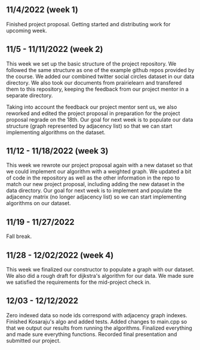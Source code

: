 ## 11/4/2022 (week 1)

Finished project proposal. Getting started and distributing work for upcoming week.

## 11/5 - 11/11/2022 (week 2)

This week we set up the basic structure of the project repository. We followed the same structure as one of the example github repos provided by the course. We added our combined twitter social circles dataset in our data directory. We also took our documents from prairielearn and transfered them to this repository, keeping the feedback from our project mentor in a separate directory.

Taking into account the feedback our project mentor sent us, we also reworked and edited the project proposal in preparation for the project proposal regrade on the 18th. Our goal for next week is to populate our data structure (graph represented by adjacency list) so that we can start implementing algorithms on the dataset.

## 11/12 - 11/18/2022 (week 3)

This week we rewrote our project proposal again with a new dataset so that we could implement our algorithm with a weighted graph. We updated a bit of code in the repository as well as the other information in the repo to match our new project proposal, including adding the new dataset in the data directory. Our goal for next week is to implement and populate the adjacency matrix (no longer adjacency list) so we can start implementing algorithms on our dataset.

## 11/19 - 11/27/2022

Fall break.

## 11/28 - 12/02/2022 (week 4)

This week we finalized our constructor to populate a graph with our dataset. We also did a rough draft for dijkstra's algorithm for our data. We made sure we satisfied the requirements for the mid-project check in.

## 12/03 - 12/12/2022

Zero indexed data so node ids correspond with adjacency graph indexes. Finished Kosaraju's algo and added tests. Added changes to main.cpp so that we output our results from running the algorithms. Finalized everything and made sure everything functions. Recorded final presentation and submitted our project.